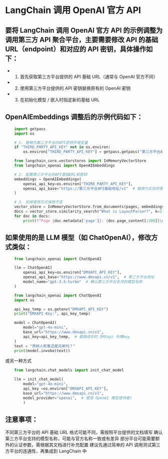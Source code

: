 #  LangChain 调用 OpenAI 官方 API

##  要将 LangChain 调用 OpenAI 官方 API 的示例调整为调用第三方 API 聚合平台，主要需要修改 API 的基础 URL（endpoint）和对应的 API 密钥，具体操作如下：
  - 1. 首先获取第三方平台提供的 API 基础 URL（通常与 OpenAI 官方不同）
  - 2. 使用第三方平台提供的 API 密钥替换原有的 OpenAI 密钥
  - 3. 在初始化模型 / 嵌入时指定新的基础 URL

## OpenAIEmbeddings 调整后的示例代码如下：
```python
    import getpass
    import os

    # 1. 替换为第三方平台的API密钥环境变量
    if "THIRD_PARTY_API_KEY" not in os.environ:
        os.environ["THIRD_PARTY_API_KEY"] = getpass.getpass("第三方平台API Key:")

    from langchain_core.vectorstores import InMemoryVectorStore
    from langchain_openai import OpenAIEmbeddings

    # 2. 配置第三方平台的API基础URL和密钥
    embeddings = OpenAIEmbeddings(
        openai_api_key=os.environ["THIRD_PARTY_API_KEY"],
        openai_api_base="https://第三方平台API基础地址/v1"  # 替换为实际的第三方API地址
    )

    # 3. 后续使用方式保持不变
    vector_store = InMemoryVectorStore.from_documents(pages, embeddings)
    docs = vector_store.similarity_search("What is LayoutParser?", k=2)
    for doc in docs:
        print(f"Page {doc.metadata['page']}: {doc.page_content[:300]}\n")
```

## 如果使用的是 LLM 模型（如 ChatOpenAI），修改方式类似：  
```python  
    from langchain_openai import ChatOpenAI

    llm = ChatOpenAI(
        openai_api_key=os.environ["DMXAPI_API_KEY"],
        openai_api_base="https://www.dmxapi.cn/v1",  # 第三方平台地址
        model_name="gpt-3.5-turbo"  # 确认第三方平台支持的模型名称
    )
```

```python 
    from langchain_openai import ChatOpenAI
    import os

    api_key_temp = os.getenv("DMXAPI_API_KEY")
    print("DMXAPI Key:", api_key_temp)

    model = ChatOpenAI(
        model="gpt-4o-mini",
        base_url="https://www.dmxapi.cn/v1",
        api_key=api_key_temp,  # 替换成你的 DMXapi 令牌key
    )
    text = "周树人和鲁迅是兄弟吗？"
    print(model.invoke(text))
```

或另一种方式
```python  
    from langchain.chat_models import init_chat_model

    llm = init_chat_model(
        model="gpt-4o-mini", 
        api_key =os.environ["DMXAPI_API_KEY"],
        base_url="https://www.dmxapi.cn/v1",
        model_provider="openai",  # 使用 OpenAI 模型提供者)
        )
```

## 注意事项：
不同第三方平台的 API 基础 URL 格式可能不同，需按照平台提供的文档填写
确认第三方平台支持的模型名称，可能与官方名称一致或有差异
部分平台可能需要额外的认证参数，需根据其文档进行补充配置
建议先通过简单的 API 调用测试第三方平台的连通性，再集成到 LangChain 中    